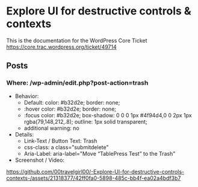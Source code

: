 # Explore UI for destructive controls & contexts 
This is the documentation for the WordPress Core Ticket https://core.trac.wordpress.org/ticket/49714

## Posts 
###  Where: /wp-admin/edit.php?post-action=trash
- Behavior:
    - Default: color: #b32d2e; border: none;
    - :hover color: #b32d2e; border: none;
    - :focus color: #b32d2e; box-shadow: 0 0 0 1px #4f94d4,0 0 2px 1px rgba(79,148,212,.8); outline: 1px solid transparent;
    - additional warning: no
- Details:
    - Link-Text / Button Text: Trash
    - css-class: a class="submitdelete"
    - Aria-Label: aria-label="Move “TablePress Test” to the Trash"
- Screenshot / Video: 

https://github.com/00travelgirl00/-Explore-UI-for-destructive-controls-contexts-/assets/21318377/42ff0fa0-5898-485c-bb4f-ea02a4bdf3b7


